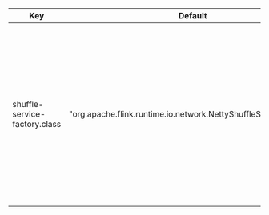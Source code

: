 | Key | Default | Type | Description |
|-----|---------|------|-------------|
| shuffle-service-factory.class | "org.apache.flink.runtime.io.network.NettyShuffleServiceFactory" | String | The full class name of the shuffle service factory implementation to be used by the cluster. The default implementation uses Netty for network communication and local memory as well disk space to store results on a TaskExecutor. |
